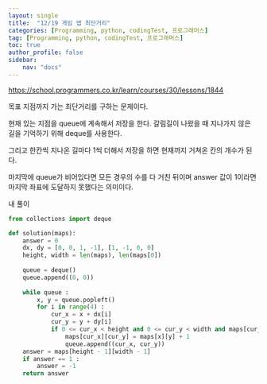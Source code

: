 ```yaml
---
layout: single
title:  "12/19 게임 앱 최단거리"
categories: [Programming, python, codingTest, 프로그래머스]
tag: [Programming, python, codingTest, 프로그래머스]
toc: true
author_profile: false
sidebar:
    nav: "docs"
---
```


https://school.programmers.co.kr/learn/courses/30/lessons/1844

목표 지점까지 가는 최단거리를 구하는 문제이다.



현재 있는 지점을 queue에 계속해서 저장을 한다. 갈림길이 나왔을 때 지나가지 않은 길을 기억하기 위해 deque를 사용한다.

그리고 한칸씩 지나온 길마다 1씩 더해서 저장을 하면 현재까지 거쳐온 칸의 개수가 된다.

마지막에 queue가 비어있다면 모든 경우의 수를 다 거친 뒤이며 answer 값이 1이라면 마지막 좌표에 도달하지 못했다는 의미이다.

내 풀이

```python
from collections import deque

def solution(maps):
    answer = 0
    dx, dy = [0, 0, 1, -1], [1, -1, 0, 0]
    height, width = len(maps), len(maps[0])
    
    queue = deque()
    queue.append((0, 0))
    
    while queue :
        x, y = queue.popleft()
        for i in range(4) :
            cur_x = x + dx[i]
            cur_y = y + dy[i]
            if 0 <= cur_x < height and 0 <= cur_y < width and maps[cur_x][cur_y] == 1 :
                maps[cur_x][cur_y] = maps[x][y] + 1
                queue.append((cur_x, cur_y))
    answer = maps[height - 1][width - 1]          
    if answer == 1 :
        answer = -1
    return answer
```

